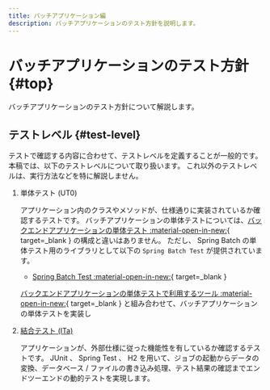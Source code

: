 ```yaml
---
title: バッチアプリケーション編
description: バッチアプリケーションのテスト方針を説明します。
---
```


# バッチアプリケーションのテスト方針 {#top}

バッチアプリケーションのテスト方針について解説します。

## テストレベル {#test-level}

テストで確認する内容に合わせて、テストレベルを定義することが一般的です。
本稿では、以下のテストレベルについて取り扱います。
これ以外のテストレベルは、実行方法などを特に解説しません。

1. 単体テスト (UT0)

    アプリケーション内のクラスやメソッドが、仕様通りに実装されているか確認するテストです。
    バッチアプリケーションの単体テストについては、[バックエンドアプリケーションの単体テスト :material-open-in-new:](../../client-side-rendering/test/backend-application/unit-test.md){ target=_blank } の構成と違いはありません。
    ただし、 Spring Batch の単体テスト用のライブラリとして以下の `Spring Batch Test` が提供されています。

    - [Spring Batch Test :material-open-in-new:](org.springframework.batch:spring-batch-test){ target=_blank }
  
    [バックエンドアプリケーションの単体テストで利用するツール :material-open-in-new:](../../app-architecture/client-side-rendering/test/backend-application/unit-test/#ut0-dynamic-testing-tools){ target=_blank } と組み合わせて、バッチアプリケーションの単体テストを実装し

1. [結合テスト (ITa)](./integration-test.md)

    アプリケーションが、外部仕様に従った機能性を有しているか確認するテストです。
    JUnit 、 Spring Test 、 H2 を用いて、ジョブの起動からデータの変換、データベース / ファイルの書き込み処理、テスト結果の確認までエンドツーエンドの動的テストを実現します。
